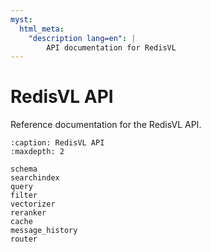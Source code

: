 ```yaml
---
myst:
  html_meta:
    "description lang=en": |
        API documentation for RedisVL
---
```


# RedisVL API

Reference documentation for the RedisVL API.

```{toctree}
:caption: RedisVL API
:maxdepth: 2

schema
searchindex
query
filter
vectorizer
reranker
cache
message_history
router
```

